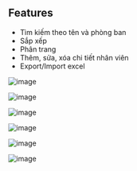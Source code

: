 ## Features

- Tìm kiếm theo tên và phòng ban
- Sắp xếp
- Phân trang
- Thêm, sửa, xóa chi tiết nhân viên
- Export/Import excel



![image](https://github.com/manh119/sample-web/assets/110902387/a489f260-5dcd-411b-8952-37eccaad6cfb)

![image](https://github.com/manh119/sample-web/assets/110902387/8b735295-4082-42af-8325-c420a58999fa)

![image](https://github.com/manh119/sample-web/assets/110902387/5e493fab-bd8f-41e7-9ac0-954734c70a22)

![image](https://github.com/manh119/sample-web/assets/110902387/50e63710-ee2f-4b6b-8acd-becb7a591709)

![image](https://github.com/manh119/sample-web/assets/110902387/9b6d03a3-f5f2-4a91-99db-e1b394e8a4d2)

![image](https://github.com/manh119/sample-web/assets/110902387/49f685ba-5950-4a91-9e71-d21b13367c3a)




